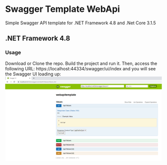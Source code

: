 # Swagger Template WebApi

Simple Swagger API template for .NET Framework 4.8 and .Net Core 3.1.5

## .NET Framework 4.8

### Usage

Download or Clone the repo. Build the project and run it. Then, access the following URL: https://localhost:44334/swagger/ui/index and you will see the Swagger UI loading up:
![](https://github.com/JordiCorbilla/SwaggerTemplateApi/raw/master/Swagger48.png)


